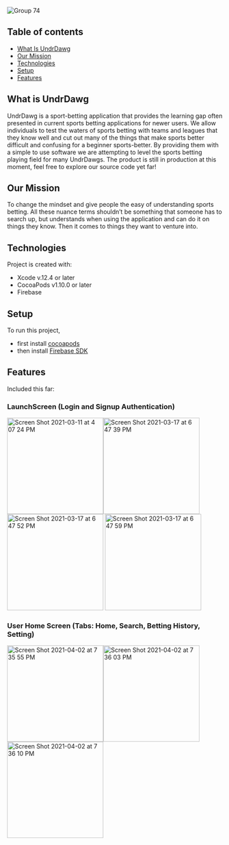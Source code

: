 ![Group 74](https://user-images.githubusercontent.com/31326034/113467202-5f988100-93f6-11eb-94c5-e0a10b22efe3.png)



## Table of contents
* [What Is UndrDawg](#what-is-undrdawg)
* [Our Mission](#our-mission)
* [Technologies](#technologies)
* [Setup](#setup)
* [Features](#features)

## What is UndrDawg
UndrDawg is a sport-betting application that provides the learning gap often presented in current sports betting applications for newer users. We allow individuals to test the waters of sports betting with teams and leagues that they know well and cut out many of the things that make sports better difficult and confusing for a beginner sports-better. By providing them with a simple to use software we are attempting to level the sports betting playing field for many UndrDawgs.
The product is still in production at this moment, feel free to explore our source code yet far!

## Our Mission
To change the mindset and give people the easy of understanding sports betting. All these nuance terms shouldn’t be something that someone has to search up, but understands when using the application and can do it on things they know. Then it comes to things they want to venture into. 

## Technologies
Project is created with:
* Xcode v.12.4 or later
* CocoaPods v1.10.0 or later
* Firebase

## Setup
To run this project, 
* first install [cocoapods](https://cocoapods.org/ "cocoapods")
* then install [Firebase SDK](https://firebase.google.com/docs/ios/setup "Firebase_SDK")


## Features
Included this far:

### LaunchScreen (Login and Signup Authentication) 
<img width="225" alt="Screen Shot 2021-03-11 at 4 07 24 PM" src="https://user-images.githubusercontent.com/31326034/110871823-f359b000-8283-11eb-9a6b-6a3ee0491e86.png"><img width="225" alt="Screen Shot 2021-03-17 at 6 47 39 PM" src="https://user-images.githubusercontent.com/31326034/111561375-93667c00-8751-11eb-9fc6-9a56d9727df2.png"><img width="225" alt="Screen Shot 2021-03-17 at 6 47 52 PM" src="https://user-images.githubusercontent.com/31326034/111561411-9f523e00-8751-11eb-85f7-7780862c477f.png">
<img width="225" alt="Screen Shot 2021-03-17 at 6 47 59 PM" src="https://user-images.githubusercontent.com/31326034/111561431-a8dba600-8751-11eb-95c8-6430817f5836.png">


### User Home Screen (Tabs: Home, Search, Betting History, Setting)
<img width="225" alt="Screen Shot 2021-04-02 at 7 35 55 PM" src="https://user-images.githubusercontent.com/31326034/113465782-9fa63680-93eb-11eb-9861-055e42adb807.png"><img width="225" alt="Screen Shot 2021-04-02 at 7 36 03 PM" src="https://user-images.githubusercontent.com/31326034/113465784-a2089080-93eb-11eb-9f07-658d604c898f.png"><img width="225" alt="Screen Shot 2021-04-02 at 7 36 10 PM" src="https://user-images.githubusercontent.com/31326034/113465788-a339bd80-93eb-11eb-91da-2a2dd42b3eed.png">
